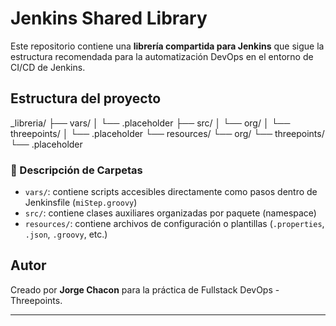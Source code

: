 # Jenkins Shared Library

Este repositorio contiene una **librería compartida para Jenkins** que sigue la estructura recomendada para la automatización DevOps en el entorno de CI/CD de Jenkins.

## Estructura del proyecto

\_libreria/ ├── vars/ │ └── .placeholder ├── src/ │ └── org/ │ └── threepoints/ │ └── .placeholder └── resources/ └── org/ └── threepoints/ └── .placeholder

### 📁 Descripción de Carpetas

- `vars/`: contiene scripts accesibles directamente como pasos dentro de Jenkinsfile (`miStep.groovy`)
- `src/`: contiene clases auxiliares organizadas por paquete (namespace)
- `resources/`: contiene archivos de configuración o plantillas (`.properties`, `.json`, `.groovy`, etc.)

## Autor

Creado por **Jorge Chacon** para la práctica de Fullstack DevOps - Threepoints.

---
